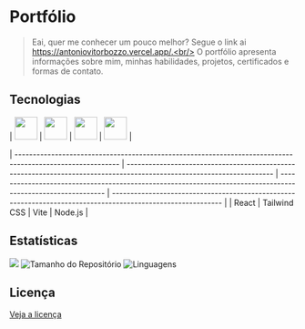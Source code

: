 <!--TÍTULO-->
# Portfólio


<!--DESCRIÇÃO-->
> Eai, quer me conhecer um pouco melhor? Segue o link ai https://antoniovitorbozzo.vercel.app/.<br/>
> O portfólio apresenta informações sobre mim, minhas habilidades, projetos, certificados e formas de contato.



<!--TECNOLOGIAS-->
## Tecnologias
| <img src="https://cdn.jsdelivr.net/gh/devicons/devicon@latest/icons/react/react-original.svg" width="40"/> | <img src="https://cdn.jsdelivr.net/gh/devicons/devicon@latest/icons/tailwindcss/tailwindcss-original.svg" width="40"/> | <img src="https://cdn.jsdelivr.net/gh/devicons/devicon@latest/icons/vitejs/vitejs-original.svg" width="40"/> | <img src="https://cdn.jsdelivr.net/gh/devicons/devicon@latest/icons/nodejs/nodejs-original.svg" width="40"/> |

| ---------------------------------------------------------------------------------------------------------- | ---------------------------------------------------------------------------------------------------------------------- | ------------------------------------------------------------------------------------------------------------ | ------------------------------------------------------------------------------------------------------------ | 
| React                                                                                                      | Tailwind CSS                                                                                                            | Vite                                                                                                         | Node.js                                                                                                                                                                      |






<!--ESTATÍSTICAS-->
## Estatísticas
![](https://visitor-badge.laobi.icu/badge?page_id=antonioVitor04.portfolio)
![Tamanho do Repositório](https://img.shields.io/github/repo-size/antonioVitor04/portfolio)
![Linguagens](https://img.shields.io/github/languages/top/antonioVitor04/portfolio)


<!--LICENÇA-->
## Licença
[Veja a licença](https://github.com/VictorHugo-7/S3-Site-MauaEsports?tab=License-1-ov-file)
